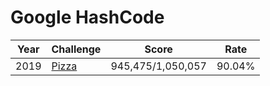 # Google HashCode

| Year | Challenge | Score | Rate |
|------|-----------|-------|--------------|
|2019 | [Pizza](./pizza)|945,475/1,050,057|90.04%|
